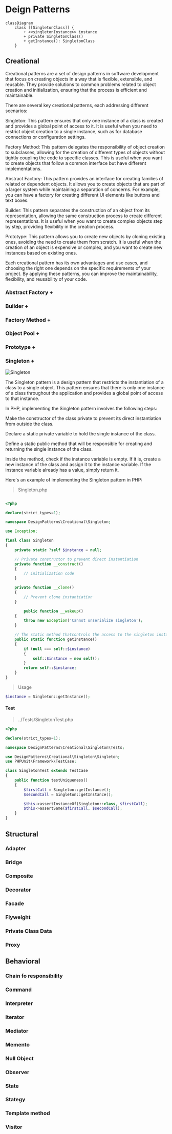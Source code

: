 # Deign Patterns

```mermaid
classDiagram
    class [[SingletonClass]] {
        + <<singletonInstance>> instance
        + private SingletonClass()
        + getInstance(): SingletonClass
    }
```

## Creational

Creational patterns are a set of design patterns in software development that focus on creating objects in a way that is flexible, extensible, and reusable. They provide solutions to common problems related to object creation and initialization, ensuring that the process is efficient and maintainable.

There are several key creational patterns, each addressing different scenarios:

Singleton: This pattern ensures that only one instance of a class is created and provides a global point of access to it. It is useful when you need to restrict object creation to a single instance, such as for database connections or configuration settings.

Factory Method: This pattern delegates the responsibility of object creation to subclasses, allowing for the creation of different types of objects without tightly coupling the code to specific classes. This is useful when you want to create objects that follow a common interface but have different implementations.

Abstract Factory: This pattern provides an interface for creating families of related or dependent objects. It allows you to create objects that are part of a larger system while maintaining a separation of concerns. For example, you can have a factory for creating different UI elements like buttons and text boxes.

Builder: This pattern separates the construction of an object from its representation, allowing the same construction process to create different representations. It is useful when you want to create complex objects step by step, providing flexibility in the creation process.

Prototype: This pattern allows you to create new objects by cloning existing ones, avoiding the need to create them from scratch. It is useful when the creation of an object is expensive or complex, and you want to create new instances based on existing ones.

Each creational pattern has its own advantages and use cases, and choosing the right one depends on the specific requirements of your project. By applying these patterns, you can improve the maintainability, flexibility, and reusability of your code.

### Abstract Factory +

### Builder +

### Factory Method +

### Object Pool +

### Prototype +

### Singleton +
<!--

@startuml Diagram
class Singleton
{
    - instance: Singleton
    - Singleton()
    + getInstance(): Singleton
}

Singleton::

@enduml
-->

![Singleton](Creational/Singleton/Singleton.pu)

The Singleton pattern is a design pattern that restricts the instantiation of a class to a single object. This pattern ensures that there is only one instance of a class throughout the application and provides a global point of access to that instance.

In PHP, implementing the Singleton pattern involves the following steps:

Make the constructor of the class private to prevent its direct instantiation from outside the class.

Declare a static private variable to hold the single instance of the class.

Define a static public method that will be responsible for creating and returning the single instance of the class.

Inside the method, check if the instance variable is empty. If it is, create a new instance of the class and assign it to the instance variable. If the instance variable already has a value, simply return it.

Here's an example of implementing the Singleton pattern in PHP:

> Singleton.php

```php

<?php

declare(strict_types=1);

namespace DesignPatterns\Creational\Singleton;

use Exception;

final class Singleton
{
    private static ?self $instance = null;

    // Private constructor to prevent direct instantiation
    private function __construct()
    {
        // initialization code
    }

    private function __clone()
    {
        // Prevent clone instantiation
    }

        public function __wakeup()
    {
        throw new Exception('Cannot unserialize singleton');
    }

    // The static method thatcontrols the access to the singleton instance
    public static function getInstance()
    {
        if (null === self::$instance)
        {
            self::$instance = new self();
        }
        return self::$instance;
    }
}
```

> Usage
>
```php
$instance = Singleton::getInstance();
```

#### Test

> ../Tests/SingletonTest.php

```php
<?php

declare(strict_types=1);

namespace DesignPatterns\Creational\Singleton\Tests;

use DesignPatterns\Creational\Singleton\Singleton;
use PHPUnit\Framework\TestCase;

class SingletonTest extends TestCase
{
    public function testUniqueness()
    {
        $firstCall = Singleton::getInstance();
        $secondCall = Singleton::getInstance();

        $this->assertInstanceOf(Singleton::class, $firstCall);
        $this->assertSame($firstCall, $secondCall);
    }
}
```

## Structural

### Adapter

### Bridge

### Composite

### Decorator

### Facade

### Flyweight

### Private Class Data

### Proxy

## Behavioral

### Chain fo responsibility

### Command

### Interpreter

### Iterator

### Mediator

### Memento

### Null Object

### Observer

### State

### Stategy

### Template method

### Visitor
